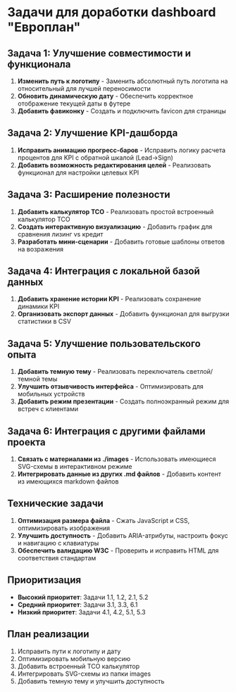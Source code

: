 # Задачи для доработки dashboard "Европлан"

## Задача 1: Улучшение совместимости и функционала
1. **Изменить путь к логотипу** - Заменить абсолютный путь логотипа на относительный для лучшей переносимости
2. **Обновить динамическую дату** - Обеспечить корректное отображение текущей даты в футере
3. **Добавить фавиконку** - Создать и подключить favicon для страницы

## Задача 2: Улучшение KPI-дашборда
1. **Исправить анимацию прогресс-баров** - Исправить логику расчета процентов для KPI с обратной шкалой (Lead→Sign)
2. **Добавить возможность редактирования целей** - Реализовать функционал для настройки целевых KPI

## Задача 3: Расширение полезности
1. **Добавить калькулятор TCO** - Реализовать простой встроенный калькулятор TCO
2. **Создать интерактивную визуализацию** - Добавить график для сравнения лизинг vs кредит
3. **Разработать мини-сценарии** - Добавить готовые шаблоны ответов на возражения

## Задача 4: Интеграция с локальной базой данных
1. **Добавить хранение истории KPI** - Реализовать сохранение динамики KPI
2. **Организовать экспорт данных** - Добавить функционал для выгрузки статистики в CSV

## Задача 5: Улучшение пользовательского опыта
1. **Добавить темную тему** - Реализовать переключатель светлой/темной темы
2. **Улучшить отзывчивость интерфейса** - Оптимизировать для мобильных устройств
3. **Добавить режим презентации** - Создать полноэкранный режим для встреч с клиентами

## Задача 6: Интеграция с другими файлами проекта
1. **Связать с материалами из ./images** - Использовать имеющиеся SVG-схемы в интерактивном режиме
2. **Интегрировать данные из других .md файлов** - Добавить контент из имеющихся markdown файлов

## Технические задачи
1. **Оптимизация размера файла** - Сжать JavaScript и CSS, оптимизировать изображения
2. **Улучшить доступность** - Добавить ARIA-атрибуты, настроить фокус и навигацию с клавиатуры
3. **Обеспечить валидацию W3C** - Проверить и исправить HTML для соответствия стандартам

## Приоритизация
- **Высокий приоритет**: Задачи 1.1, 1.2, 2.1, 5.2
- **Средний приоритет**: Задачи 3.1, 3.3, 6.1
- **Низкий приоритет**: Задачи 4.1, 4.2, 5.1, 5.3

## План реализации
1. Исправить пути к логотипу и дату
2. Оптимизировать мобильную версию
3. Добавить встроенный TCO калькулятор
4. Интегрировать SVG-схемы из папки images
5. Добавить темную тему и улучшить доступность
